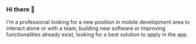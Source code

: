 ### Hi there 👋

I'm a professional looking for a new position in ​​mobile development area to interact alone or with a team, building new software or improving functionalities already exist, looking for a best solution to apply in the app.

<div>
  <a href-"https://github.com/katiastaudt">
  <img height-"180em" src"https://github-readme-stats.vercel.app/api?username-katiastaudt&show_icons-true&theme-dracula&include_all_commits-true&count_private-true"/>
  <img height-"180em" src"https://github-readme-stats.vercel.app/api/top-langs/?username-katiastaudt&layout-compact&langs_count-63&themedracula"/>
    
